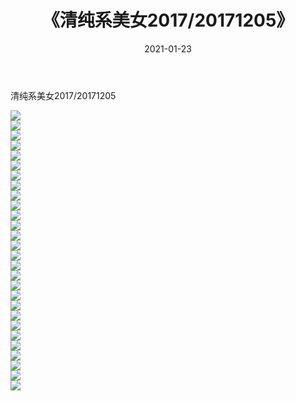 ﻿---
layout: post
title:  《清纯系美女2017/20171205》
date:   2021-01-23
img: http://img.660000.xyz/Sharelink/清纯系美女/2017/20171205/000.jpg
categories: [美女, 清纯, 唯美]
---

清纯系美女2017/20171205

 ![](http://img.660000.xyz/Sharelink/清纯系美女/2017/20171205/001.jpg) <br>![](http://img.660000.xyz/Sharelink/清纯系美女/2017/20171205/002.jpg) <br>![](http://img.660000.xyz/Sharelink/清纯系美女/2017/20171205/003.jpg) <br>![](http://img.660000.xyz/Sharelink/清纯系美女/2017/20171205/004.jpg) <br>![](http://img.660000.xyz/Sharelink/清纯系美女/2017/20171205/005.jpg) <br>![](http://img.660000.xyz/Sharelink/清纯系美女/2017/20171205/006.jpg) <br>![](http://img.660000.xyz/Sharelink/清纯系美女/2017/20171205/007.jpg) <br>![](http://img.660000.xyz/Sharelink/清纯系美女/2017/20171205/008.jpg) <br>![](http://img.660000.xyz/Sharelink/清纯系美女/2017/20171205/009.jpg) <br>![](http://img.660000.xyz/Sharelink/清纯系美女/2017/20171205/010.jpg) <br>![](http://img.660000.xyz/Sharelink/清纯系美女/2017/20171205/011.jpg) <br>![](http://img.660000.xyz/Sharelink/清纯系美女/2017/20171205/012.jpg) <br>![](http://img.660000.xyz/Sharelink/清纯系美女/2017/20171205/013.jpg) <br>![](http://img.660000.xyz/Sharelink/清纯系美女/2017/20171205/014.jpg) <br>![](http://img.660000.xyz/Sharelink/清纯系美女/2017/20171205/015.jpg) <br>![](http://img.660000.xyz/Sharelink/清纯系美女/2017/20171205/016.jpg) <br>![](http://img.660000.xyz/Sharelink/清纯系美女/2017/20171205/017.jpg) <br>![](http://img.660000.xyz/Sharelink/清纯系美女/2017/20171205/018.jpg) <br>![](http://img.660000.xyz/Sharelink/清纯系美女/2017/20171205/019.jpg) <br>![](http://img.660000.xyz/Sharelink/清纯系美女/2017/20171205/020.jpg) <br>![](http://img.660000.xyz/Sharelink/清纯系美女/2017/20171205/021.jpg) <br>![](http://img.660000.xyz/Sharelink/清纯系美女/2017/20171205/022.jpg) <br>![](http://img.660000.xyz/Sharelink/清纯系美女/2017/20171205/023.jpg) <br>![](http://img.660000.xyz/Sharelink/清纯系美女/2017/20171205/024.jpg) <br>![](http://img.660000.xyz/Sharelink/清纯系美女/2017/20171205/025.jpg) <br>![](http://img.660000.xyz/Sharelink/清纯系美女/2017/20171205/026.jpg) <br>![](http://img.660000.xyz/Sharelink/清纯系美女/2017/20171205/027.jpg) <br>![](http://img.660000.xyz/Sharelink/清纯系美女/2017/20171205/028.jpg) <br>